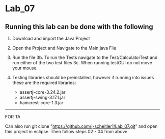 # Lab_07

## Running this lab can be done with the following
1. Download and import the Java Project
2. Open the Project and Navigate to the Main.java File
3. Run the file
3b. To run the Tests navigate to the Test/CalculatorTest and run either of the two test files
3c. When running testGUI do not move your mouse.

4. Testing libraries should be preinstalled, however if running into issues these are the required libraries:
	- assertj-core-3.24.2.jar
	- assertj-swing-3.17.1.jar
	- hamcrest-core-1.3.jar

-------------------------------------------------------------------------------------------------------------
FOR TA

Can also run git clone "https://github.com/j-scheitler1/Lab_07.git" and open this project in eclipse. Then
follow steps 02 - 04 from above.